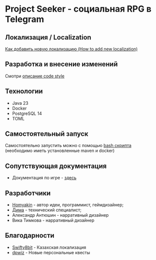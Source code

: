 # Project Seeker - социальная RPG в Telegram

## Локализация / Localization

[Как добавить новую локализацию (How to add new localization)](documentation/localization/README.md)

## Разработка и внесение изменений

Смотри [описание code style](documentation/code-style/README.md)

## Технологии

- Java 23
- Docker
- PostgreSQL 14
- TOML

## Самостоятельный запуск

Самостоятельно запустить можно с помощью [bash скрипта](deploy.sh) (необходимо иметь установленные maven и docker)

## Сопутствующая документация

- Документация по игре - [здесь](documentation/README.md)

## Разработчики

- [Homyakin](https://github.com/Homyakin) - автор идеи, программист, геймдизайнер;
- [Дима](https://github.com/Accdaeffi) - технический специалист;
- Александр Антюшин - нарративный дизайнер
- Вика Тимкова - нарративный дизайнер

## Благодарности
- [Swifty8bit](https://github.com/Swifty8bit) - Казахская локализация
- [dpwiz](https://github.com/dpwiz) - Новые персональные квесты
